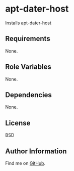 apt-dater-host
=========

Installs apt-dater-host

Requirements
------------

None.

Role Variables
--------------

None.

Dependencies
------------

None.

License
-------

BSD

Author Information
------------------

Find me on [GitHub](https://github.com/ThreeFx).
